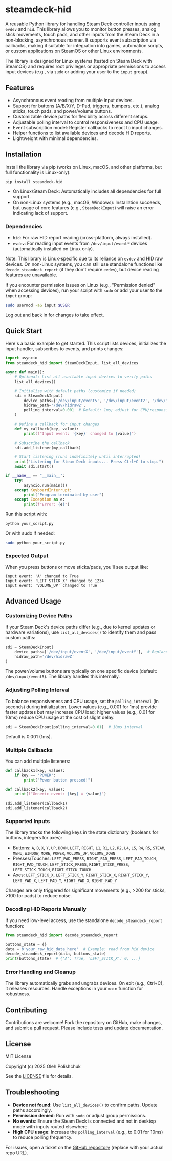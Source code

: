 # steamdeck-hid

A reusable Python library for handling Steam Deck controller inputs using `evdev` and `hid`. This library allows you to monitor button presses, analog stick movements, touch pads, and other inputs from the Steam Deck in a non-blocking, asynchronous manner. It supports event subscription via callbacks, making it suitable for integration into games, automation scripts, or custom applications on SteamOS or other Linux environments.

The library is designed for Linux systems (tested on Steam Deck with SteamOS) and requires root privileges or appropriate permissions to access input devices (e.g., via `sudo` or adding your user to the `input` group).

## Features
- Asynchronous event reading from multiple input devices.
- Support for buttons (A/B/X/Y, D-Pad, triggers, bumpers, etc.), analog sticks, touch pads, and power/volume buttons.
- Customizable device paths for flexibility across different setups.
- Adjustable polling interval to control responsiveness and CPU usage.
- Event subscription model: Register callbacks to react to input changes.
- Helper functions to list available devices and decode HID reports.
- Lightweight with minimal dependencies.

## Installation

Install the library via pip (works on Linux, macOS, and other platforms, but full functionality is Linux-only):

```bash
pip install steamdeck-hid
```

- On Linux/Steam Deck: Automatically includes all dependencies for full support.
- On non-Linux systems (e.g., macOS, Windows): Installation succeeds, but usage of core features (e.g., `SteamDeckInput`) will raise an error indicating lack of support.

### Dependencies
- `hid`: For raw HID report reading (cross-platform, always installed).
- `evdev`: For reading input events from `/dev/input/event*` devices (automatically installed on Linux only).

Note: This library is Linux-specific due to its reliance on `evdev` and HID raw devices. On non-Linux systems, you can still use standalone functions like `decode_steamdeck_report` (if they don't require `evdev`), but device reading features are unavailable.

If you encounter permission issues on Linux (e.g., "Permission denied" when accessing devices), run your script with `sudo` or add your user to the `input` group:

```bash
sudo usermod -aG input $USER
```

Log out and back in for changes to take effect.

## Quick Start

Here's a basic example to get started. This script lists devices, initializes the input handler, subscribes to events, and prints changes:

```python
import asyncio
from steamdeck_hid import SteamDeckInput, list_all_devices

async def main():
    # Optional: List all available input devices to verify paths
    list_all_devices()

    # Initialize with default paths (customize if needed)
    sdi = SteamDeckInput(
        device_paths=['/dev/input/event5', '/dev/input/event2', '/dev/input/event8', '/dev/input/event14'],
        hidraw_path='/dev/hidraw2',
        polling_interval=0.001  # Default: 1ms; adjust for CPU/responsiveness trade-off
    )

    # Define a callback for input changes
    def my_callback(key, value):
        print(f"Input event: '{key}' changed to {value}")

    # Subscribe the callback
    sdi.add_listener(my_callback)

    # Start listening (runs indefinitely until interrupted)
    print("Listening for Steam Deck inputs... Press Ctrl+C to stop.")
    await sdi.start()

if __name__ == "__main__":
    try:
        asyncio.run(main())
    except KeyboardInterrupt:
        print("Program terminated by user")
    except Exception as e:
        print(f"Error: {e}")
```

Run this script with:

```bash
python your_script.py
```

Or with sudo if needed:

```bash
sudo python your_script.py
```

### Expected Output
When you press buttons or move sticks/pads, you'll see output like:
```
Input event: 'A' changed to True
Input event: 'LEFT_STICK_X' changed to 1234
Input event: 'VOLUME_UP' changed to True
```

## Advanced Usage

### Customizing Device Paths
If your Steam Deck's device paths differ (e.g., due to kernel updates or hardware variations), use `list_all_devices()` to identify them and pass custom paths:

```python
sdi = SteamDeckInput(
    device_paths=['/dev/input/eventX', '/dev/input/eventY'],  # Replace with your paths
    hidraw_path='/dev/hidrawZ'
)
```

The power/volume buttons are typically on one specific device (default: `/dev/input/event5`). The library handles this internally.

### Adjusting Polling Interval
To balance responsiveness and CPU usage, set the `polling_interval` (in seconds) during initialization. Lower values (e.g., 0.001 for 1ms) provide faster updates but may increase CPU load; higher values (e.g., 0.01 for 10ms) reduce CPU usage at the cost of slight delay.

```python
sdi = SteamDeckInput(polling_interval=0.01)  # 10ms interval
```

Default is 0.001 (1ms).

### Multiple Callbacks
You can add multiple listeners:

```python
def callback1(key, value):
    if key == 'POWER':
        print("Power button pressed!")

def callback2(key, value):
    print(f"Generic event: {key} = {value}")

sdi.add_listener(callback1)
sdi.add_listener(callback2)
```

### Supported Inputs
The library tracks the following keys in the state dictionary (booleans for buttons, integers for axes):

- Buttons: `A`, `B`, `X`, `Y`, `UP`, `DOWN`, `LEFT`, `RIGHT`, `L1`, `R1`, `L2`, `R2`, `L4`, `L5`, `R4`, `R5`, `STEAM`, `MENU`, `WINDOW`, `MORE`, `POWER`, `VOLUME_UP`, `VOLUME_DOWN`
- Presses/Touches: `LEFT_PAD_PRESS`, `RIGHT_PAD_PRESS`, `LEFT_PAD_TOUCH`, `RIGHT_PAD_TOUCH`, `LEFT_STICK_PRESS`, `RIGHT_STICK_PRESS`, `LEFT_STICK_TOUCH`, `RIGHT_STICK_TOUCH`
- Axes: `LEFT_STICK_X`, `LEFT_STICK_Y`, `RIGHT_STICK_X`, `RIGHT_STICK_Y`, `LEFT_PAD_X`, `LEFT_PAD_Y`, `RIGHT_PAD_X`, `RIGHT_PAD_Y`

Changes are only triggered for significant movements (e.g., >200 for sticks, >100 for pads) to reduce noise.

### Decoding HID Reports Manually
If you need low-level access, use the standalone `decode_steamdeck_report` function:

```python
from steamdeck_hid import decode_steamdeck_report

buttons_state = {}
data = b'your_raw_hid_data_here'  # Example: read from hid device
decode_steamdeck_report(data, buttons_state)
print(buttons_state)  # {'A': True, 'LEFT_STICK_X': 0, ...}
```

### Error Handling and Cleanup
The library automatically grabs and ungrabs devices. On exit (e.g., Ctrl+C), it releases resources. Handle exceptions in your `main` function for robustness.

## Contributing
Contributions are welcome! Fork the repository on GitHub, make changes, and submit a pull request. Please include tests and update documentation.

## License
MIT License

Copyright (c) 2025 Oleh Polishchuk

See the [LICENSE](LICENSE) file for details.

## Troubleshooting
- **Device not found**: Use `list_all_devices()` to confirm paths. Update paths accordingly.
- **Permission denied**: Run with `sudo` or adjust group permissions.
- **No events**: Ensure the Steam Deck is connected and not in desktop mode with inputs routed elsewhere.
- **High CPU usage**: Increase the `polling_interval` (e.g., to 0.01 for 10ms) to reduce polling frequency.

For issues, open a ticket on the [GitHub repository](https://github.com/ollleg/steamdeck-hid) (replace with your actual repo URL).